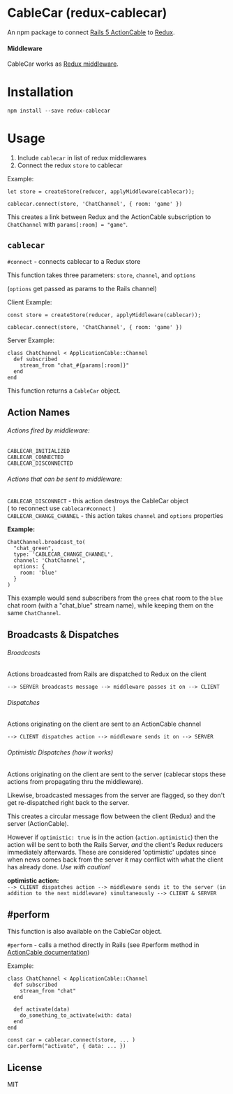 # CableCar (redux-cablecar)

An npm package to connect [Rails 5 ActionCable](http://edgeguides.rubyonrails.org/action_cable_overview.html) to [Redux](http://redux.js.org/).

#### Middleware
CableCar works as [Redux middleware](http://redux.js.org/docs/api/applyMiddleware.html).

# Installation
`npm install --save redux-cablecar`

# Usage
1. Include `cablecar` in list of redux middlewares
2. Connect the redux `store` to cablecar

Example:
```js6
let store = createStore(reducer, applyMiddleware(cablecar));

cablecar.connect(store, 'ChatChannel', { room: 'game' })
```
This creates a link between Redux and the ActionCable subscription to `ChatChannel` with `params[:room] = "game"`.  

## `cablecar`

`#connect` - connects cablecar to a Redux store

This function takes three parameters: `store`, `channel`, and `options`

(`options` get passed as params to the Rails channel)

Client Example:

```js6
const store = createStore(reducer, applyMiddleware(cablecar));

cablecar.connect(store, 'ChatChannel', { room: 'game' })
```

Server Example:
```rubyonrails
class ChatChannel < ApplicationCable::Channel
  def subscribed
    stream_from "chat_#{params[:room]}"
  end
end
```

This function returns a `CableCar` object.

## Action Names
###### Actions fired by middleware:
`CABLECAR_INITIALIZED`  
`CABLECAR_CONNECTED`  
`CABLECAR_DISCONNECTED`

###### Actions that can be sent to middleware:
`CABLECAR_DISCONNECT` - this action destroys the CableCar object  
( to reconnect use `cablecar#connect` )  
`CABLECAR_CHANGE_CHANNEL` - this action takes `channel` and `options` properties

**Example:**  
```rubyonrails
ChatChannel.broadcast_to(
  "chat_green",
  type: 'CABLECAR_CHANGE_CHANNEL',
  channel: 'ChatChannel',
  options: {
    room: 'blue'
  }
)
```

This example would send subscribers from the `green` chat room to the `blue` chat room (with a "chat_blue" stream name), while keeping them on the same `ChatChannel`.

## Broadcasts & Dispatches
###### Broadcasts
Actions broadcasted from Rails are dispatched to Redux on the client

`--> SERVER broadcasts message --> middleware passes it on --> CLIENT`

###### Dispatches
Actions originating on the client are sent to an ActionCable channel

`--> CLIENT dispatches action --> middleware sends it on --> SERVER`

###### Optimistic Dispatches (how it works)
Actions originating on the client are sent to the server (cablecar stops these actions from propagating thru the middleware).  

Likewise, broadcasted messages from the server are flagged, so they don't get re-dispatched right back to the server.  

This creates a circular message flow between the client (Redux) and the server (ActionCable).  

However if `optimistic: true` is in the action (`action.optimistic`) then the action will be sent to both the Rails Server, *and* the client's Redux reducers immediately afterwards. These are considered 'optimistic' updates since when news comes back from the server it may conflict with what the client has already done. *Use with caution!*

**optimistic action:**  
`--> CLIENT dispatches action --> middleware sends it to the server (in addition to the next middleware) simultaneously --> CLIENT & SERVER`

## #perform

This function is also available on the CableCar object.

`#perform` - calls a method directly in Rails (see #perform method in [ActionCable documentation](http://edgeguides.rubyonrails.org/action_cable_overview.html))  

Example:
```rubyonrails
class ChatChannel < ApplicationCable::Channel
  def subscribed
    stream_from "chat"
  end

  def activate(data)
    do_something_to_activate(with: data)
  end
end
```
```js6
const car = cablecar.connect(store, ... )
car.perform("activate", { data: ... })
```

## License

MIT

